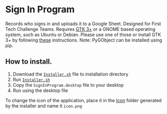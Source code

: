 # Sign In Program

Records who signs in and uploads it to a Google Sheet. 
Designed for First Tech Challenge Teams. 
Requires [GTK 3+](https://docs.gtk.org/gtk3/) or a GNOME based operating system, 
such as Ubuntu or Debian. Please use one of those or install GTK 3+ by following
[these](https://python-gtk-3-tutorial.readthedocs.io/en/latest/install.html) instructions. Note: PyGObject can be installed using pip.

## How to install.
1. Download the [`Installer.sh`](Installer.sh) file to installation directory
2. Run [`Installer.sh`](Installer.sh)
3. Copy the `SignInProgram.desktop` file to your desktop
4. Run using the desktop file

To change the icon of the application, 
place it in the [Icon](Icon) folder generated by the installer and name it `icon.png`